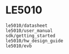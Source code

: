 # LE5010

```{toctree}
le5010/datasheet
le5010/user_manual
sdk/getting_started
le5010/hw_design_guide
le5010/evb
```

